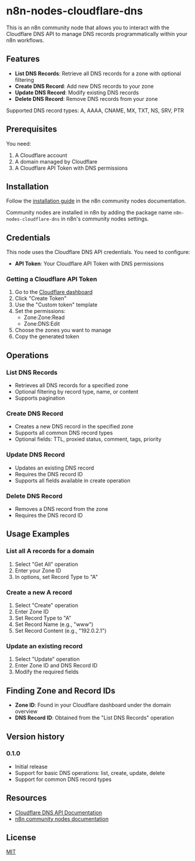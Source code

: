 # n8n-nodes-cloudflare-dns

This is an n8n community node that allows you to interact with the Cloudflare DNS API to manage DNS records programmatically within your n8n workflows.

## Features

- **List DNS Records**: Retrieve all DNS records for a zone with optional filtering
- **Create DNS Record**: Add new DNS records to your zone  
- **Update DNS Record**: Modify existing DNS records
- **Delete DNS Record**: Remove DNS records from your zone

Supported DNS record types: A, AAAA, CNAME, MX, TXT, NS, SRV, PTR

## Prerequisites

You need:
1. A Cloudflare account
2. A domain managed by Cloudflare
3. A Cloudflare API Token with DNS permissions

## Installation

Follow the [installation guide](https://docs.n8n.io/integrations/community-nodes/installation/) in the n8n community nodes documentation.

Community nodes are installed in n8n by adding the package name `n8n-nodes-cloudflare-dns` in n8n's community nodes settings.

## Credentials

This node uses the Cloudflare DNS API credentials. You need to configure:

- **API Token**: Your Cloudflare API Token with DNS permissions

### Getting a Cloudflare API Token

1. Go to the [Cloudflare dashboard](https://dash.cloudflare.com/profile/api-tokens)
2. Click "Create Token"
3. Use the "Custom token" template
4. Set the permissions:
   - Zone:Zone:Read
   - Zone:DNS:Edit
5. Choose the zones you want to manage
6. Copy the generated token

## Operations

### List DNS Records
- Retrieves all DNS records for a specified zone
- Optional filtering by record type, name, or content
- Supports pagination

### Create DNS Record
- Creates a new DNS record in the specified zone
- Supports all common DNS record types
- Optional fields: TTL, proxied status, comment, tags, priority

### Update DNS Record  
- Updates an existing DNS record
- Requires the DNS record ID
- Supports all fields available in create operation

### Delete DNS Record
- Removes a DNS record from the zone
- Requires the DNS record ID

## Usage Examples

### List all A records for a domain
1. Select "Get All" operation
2. Enter your Zone ID
3. In options, set Record Type to "A"

### Create a new A record
1. Select "Create" operation  
2. Enter Zone ID
3. Set Record Type to "A"
4. Set Record Name (e.g., "www")
5. Set Record Content (e.g., "192.0.2.1")

### Update an existing record
1. Select "Update" operation
2. Enter Zone ID and DNS Record ID
3. Modify the required fields

## Finding Zone and Record IDs

- **Zone ID**: Found in your Cloudflare dashboard under the domain overview
- **DNS Record ID**: Obtained from the "List DNS Records" operation

## Version history

### 0.1.0
- Initial release
- Support for basic DNS operations: list, create, update, delete
- Support for common DNS record types

## Resources

- [Cloudflare DNS API Documentation](https://developers.cloudflare.com/api/resources/dns/)
- [n8n community nodes documentation](https://docs.n8n.io/integrations/community-nodes/)

## License

[MIT](https://github.com/n8n-io/n8n-nodes-starter/blob/master/LICENSE.md)
